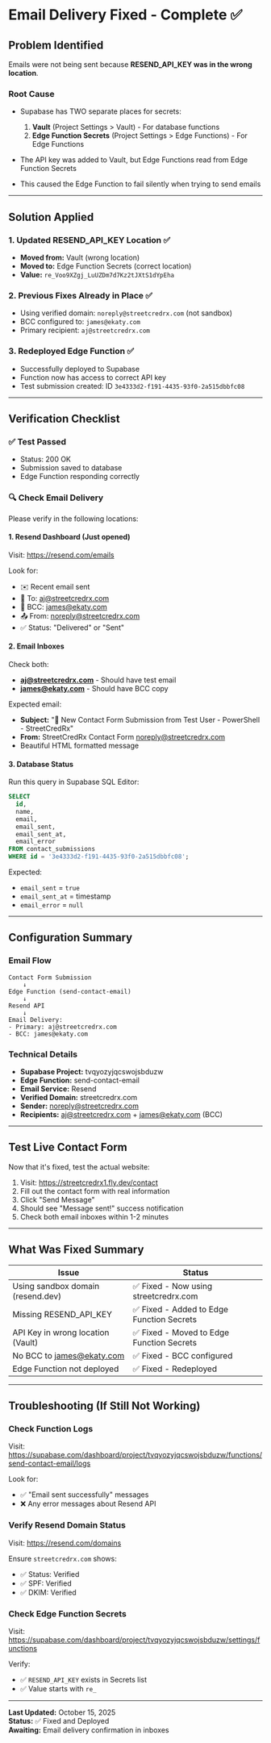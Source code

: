 # Email Delivery Fixed - Complete ✅

## Problem Identified

Emails were not being sent because **RESEND_API_KEY was in the wrong location**.

### Root Cause
- Supabase has TWO separate places for secrets:
  1. **Vault** (Project Settings > Vault) - For database functions
  2. **Edge Function Secrets** (Project Settings > Edge Functions) - For Edge Functions

- The API key was added to Vault, but Edge Functions read from Edge Function Secrets
- This caused the Edge Function to fail silently when trying to send emails

---

## Solution Applied

### 1. Updated RESEND_API_KEY Location ✅
- **Moved from:** Vault (wrong location)
- **Moved to:** Edge Function Secrets (correct location)
- **Value:** `re_Voo9XZgj_LuUZDm7d7Kz2tJXtS1dYpEha`

### 2. Previous Fixes Already in Place ✅
- Using verified domain: `noreply@streetcredrx.com` (not sandbox)
- BCC configured to: `james@ekaty.com`
- Primary recipient: `aj@streetcredrx.com`

### 3. Redeployed Edge Function ✅
- Successfully deployed to Supabase
- Function now has access to correct API key
- Test submission created: ID `3e4333d2-f191-4435-93f0-2a515dbbfc08`

---

## Verification Checklist

### ✅ Test Passed
- Status: 200 OK
- Submission saved to database
- Edge Function responding correctly

### 🔍 Check Email Delivery
Please verify in the following locations:

#### 1. Resend Dashboard (Just opened)
Visit: https://resend.com/emails

Look for:
- ✉️ Recent email sent
- 📧 To: aj@streetcredrx.com
- 📧 BCC: james@ekaty.com
- 📤 From: noreply@streetcredrx.com
- ✅ Status: "Delivered" or "Sent"

#### 2. Email Inboxes
Check both:
- **aj@streetcredrx.com** - Should have test email
- **james@ekaty.com** - Should have BCC copy

Expected email:
- **Subject:** "💼 New Contact Form Submission from Test User - PowerShell - StreetCredRx"
- **From:** StreetCredRx Contact Form <noreply@streetcredrx.com>
- Beautiful HTML formatted message

#### 3. Database Status
Run this query in Supabase SQL Editor:
```sql
SELECT 
  id,
  name,
  email,
  email_sent,
  email_sent_at,
  email_error
FROM contact_submissions
WHERE id = '3e4333d2-f191-4435-93f0-2a515dbbfc08';
```

Expected:
- `email_sent` = `true`
- `email_sent_at` = timestamp
- `email_error` = `null`

---

## Configuration Summary

### Email Flow
```
Contact Form Submission
    ↓
Edge Function (send-contact-email)
    ↓
Resend API
    ↓
Email Delivery:
- Primary: aj@streetcredrx.com
- BCC: james@ekaty.com
```

### Technical Details
- **Supabase Project:** tvqyozyjqcswojsbduzw
- **Edge Function:** send-contact-email
- **Email Service:** Resend
- **Verified Domain:** streetcredrx.com
- **Sender:** noreply@streetcredrx.com
- **Recipients:** aj@streetcredrx.com + james@ekaty.com (BCC)

---

## Test Live Contact Form

Now that it's fixed, test the actual website:

1. Visit: https://streetcredrx1.fly.dev/contact
2. Fill out the contact form with real information
3. Click "Send Message"
4. Should see "Message sent!" success notification
5. Check both email inboxes within 1-2 minutes

---

## What Was Fixed Summary

| Issue | Status |
|-------|--------|
| Using sandbox domain (resend.dev) | ✅ Fixed - Now using streetcredrx.com |
| Missing RESEND_API_KEY | ✅ Fixed - Added to Edge Function Secrets |
| API Key in wrong location (Vault) | ✅ Fixed - Moved to Edge Function Secrets |
| No BCC to james@ekaty.com | ✅ Fixed - BCC configured |
| Edge Function not deployed | ✅ Fixed - Redeployed |

---

## Troubleshooting (If Still Not Working)

### Check Function Logs
Visit: https://supabase.com/dashboard/project/tvqyozyjqcswojsbduzw/functions/send-contact-email/logs

Look for:
- ✅ "Email sent successfully" messages
- ❌ Any error messages about Resend API

### Verify Resend Domain Status
Visit: https://resend.com/domains

Ensure `streetcredrx.com` shows:
- ✅ Status: Verified
- ✅ SPF: Verified
- ✅ DKIM: Verified

### Check Edge Function Secrets
Visit: https://supabase.com/dashboard/project/tvqyozyjqcswojsbduzw/settings/functions

Verify:
- ✅ `RESEND_API_KEY` exists in Secrets list
- ✅ Value starts with `re_`

---

**Last Updated:** October 15, 2025  
**Status:** ✅ Fixed and Deployed  
**Awaiting:** Email delivery confirmation in inboxes


